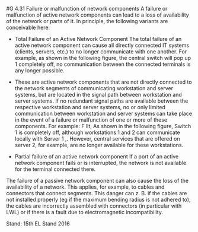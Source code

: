 #G 4.31 Failure or malfunction of network components
A failure or malfunction of active network components can lead to a loss of availability of the network or parts of it. In principle, the following variants are conceivable here:

* Total Failure of an Active Network Component The total failure of an active network component can cause all directly connected IT systems (clients, servers, etc.) to no longer communicate with one another. For example, as shown in the following figure, the central switch will pop up 1 completely off, no communication between the connected terminals is any longer possible.




* These are active network components that are not directly connected to the network segments of communicating workstation and server systems, but are located in the signal path between workstation and server systems. If no redundant signal paths are available between the respective workstation and server systems, no or only limited communication between workstation and server systems can take place in the event of a failure or malfunction of one or more of these components. For example: F llt, As shown in the following figure, Switch 1 is completely off, although workstations 1 and 2 can communicate locally with Server 1 ,. However, central services that are offered on server 2, for example, are no longer available for these workstations.




* Partial failure of an active network component If a port of an active network component fails or is interrupted, the network is not available for the terminal connected there.




The failure of a passive network component can also cause the loss of the availability of a network. This applies, for example, to cables and connectors that connect segments. This danger can z. B. if the cables are not installed properly (eg if the maximum bending radius is not adhered to), the cables are incorrectly assembled with connectors (in particular with LWL) or if there is a fault due to electromagnetic incompatibility.



Stand: 15th EL Stand 2016



